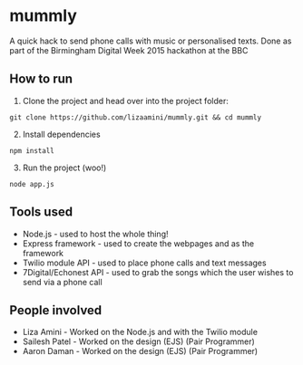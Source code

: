 # mummly
A quick hack to send phone calls with music or personalised texts. Done as part of the Birmingham Digital Week 2015 hackathon at the BBC 

## How to run

1) Clone the project and head over into the project folder:
```
git clone https://github.com/lizaamini/mummly.git && cd mummly
```
2) Install dependencies 
```
npm install
```
3) Run the project (woo!)
```
node app.js
```

## Tools used

* Node.js - used to host the whole thing!
* Express framework - used to create the webpages and as the framework
* Twilio module API - used to place phone calls and text messages
* 7Digital/Echonest API - used to grab the songs which the user wishes to send via a phone call

## People involved

* Liza Amini - Worked on the Node.js and with the Twilio module
* Sailesh Patel - Worked on the design (EJS) (Pair Programmer)
* Aaron Daman - Worked on the design (EJS) (Pair Programmer)
